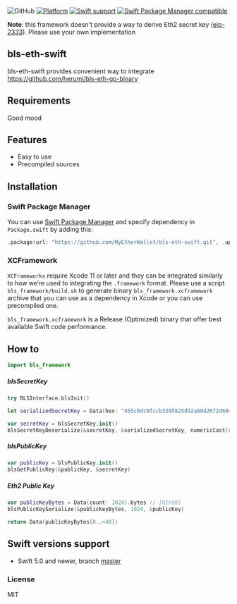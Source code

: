 ![GitHub](https://img.shields.io/github/license/MyEtherWallet/bls-eth-swift?colorA=07A6B3&&colorB=5F6368)
[![Platform](https://img.shields.io/badge/Platforms-iOS%20%7C%20macOS%20%7C%20watchOS%20%7C%20tvOS-5F6368.svg?colorA=07A6B3)](#installation)
[![Swift support](https://img.shields.io/badge/Swift-5.0-lightgrey.svg?colorA=07A6B3&colorB=5F6368)](#swift-versions-support)
[![Swift Package Manager compatible](https://img.shields.io/badge/SPM-compatible-brightgreen.svg?style=flat&colorA=07A6B3&&colorB=5F6368)](https://github.com/apple/swift-package-manager)

**Note**: this framework doesn't provide a way to derive Eth2 secret key ([eip-2333](https://github.com/ethereum/EIPs/blob/master/EIPS/eip-2333.md)). Please use your own implementation

## bls-eth-swift

bls-eth-swift provides convenient way to integrate https://github.com/herumi/bls-eth-go-binary

## Requirements
Good mood

## Features
- Easy to use
- Precompiled sources

## Installation
### Swift Package Manager

You can use [Swift Package Manager](https://swift.org/package-manager/) and specify dependency in `Package.swift` by adding this:

```swift
.package(url: "https://github.com/MyEtherWallet/bls-eth-swift.git", .upToNextMajor(from: "1.0.0"))
```

### XCFramework

`XCFrameworks` require Xcode 11 or later and they can be integrated similarly to how we’re used to integrating the `.framework` format. Please use a script `bls_framework/build.sh` to generate binary `bls_framework.xcframework` archive that you can use as a dependency in Xcode or you can use precompiled one.

`bls_framework.xcframework` is a Release (Optimized) binary that offer best available Swift code performance.

## How to
```swift
import bls_framework
```

##### blsSecretKey
```swift
try BLSInterface.blsInit()

let serializedSecretKey = Data(hex: "455c0dc9fccb3395825d92a60d2672d69416be1c2578a87a7a3d3ced11ebb88d").bytes // [UInt8]

var secretKey = blsSecretKey.init()
blsSecretKeyDeserialize(&secretKey, &serializedSecretKey, numericCast(serializedSecretKey.count))
```

##### blsPublicKey
```swift
var publicKey = blsPublicKey.init()
blsGetPublicKey(&publicKey, &secretKey)
```

##### Eth2 Public Key
```swift
var publicKeyBytes = Data(count: 1024).bytes // [UInt8]
blsPublicKeySerialize(&publicKeyBytes, 1024, &publicKey)

return Data(publicKeyBytes[0..<48])
```

## Swift versions support

- Swift 5.0 and newer, branch [master](https://github.com/MyEtherWallet/bls-eth-swift/tree/master)

### License

MIT
